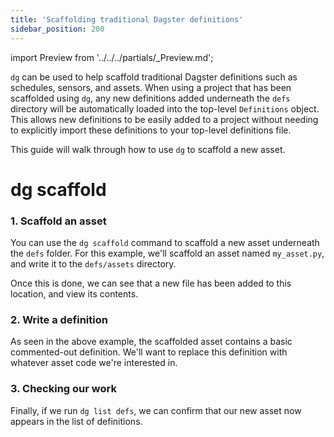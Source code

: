 ```yaml
---
title: 'Scaffolding traditional Dagster definitions'
sidebar_position: 200
---
```


import Preview from '../../../partials/\_Preview.md';

<Preview />

`dg` can be used to help scaffold traditional Dagster definitions such as schedules, sensors, and assets. When using a project that has been scaffolded using `dg`, any new definitions added underneath the `defs` directory will be automatically loaded into the top-level `Definitions` object. This allows new definitions to be easily added to a project without needing to explicitly import these definitions to your top-level definitions file.

This guide will walk through how to use `dg` to scaffold a new asset.

# dg scaffold

### 1. Scaffold an asset

You can use the `dg scaffold` command to scaffold a new asset underneath the `defs` folder. For this example, we'll scaffold an asset named `my_asset.py`, and write it to the `defs/assets` directory.

<CliInvocationExample path="docs_beta_snippets/docs_beta_snippets/guides/dg/dagster-definitions/1-scaffold.txt"  />

Once this is done, we can see that a new file has been added to this location, and view its contents.

<CliInvocationExample path="docs_beta_snippets/docs_beta_snippets/guides/dg/dagster-definitions/2-tree.txt"  />
<CliInvocationExample path="docs_beta_snippets/docs_beta_snippets/guides/dg/dagster-definitions/3-cat.txt"  />

### 2. Write a definition

As seen in the above example, the scaffolded asset contains a basic commented-out definition. We'll want to replace this definition with whatever asset code we're interested in.

<CliInvocationExample path="docs_beta_snippets/docs_beta_snippets/guides/dg/dagster-definitions/4-written-asset.py"  />

### 3. Checking our work

Finally, if we run `dg list defs`, we can confirm that our new asset now appears in the list of definitions.

<CliInvocationExample path="docs_beta_snippets/docs_beta_snippets/guides/dg/dagster-definitions/5-list-defs.txt"  />